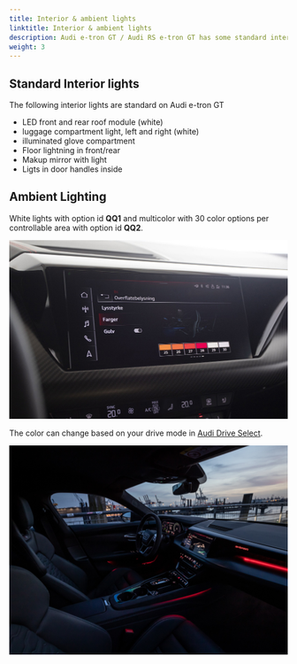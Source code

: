 ```yaml
---
title: Interior & ambient lights
linktitle: Interior & ambient lights
description: Audi e-tron GT / Audi RS e-tron GT has some standard interior lights and some additional options.
weight: 3
---
```


## Standard Interior lights

The following interior lights are standard on Audi e-tron GT

- LED front and rear roof module (white)
- luggage compartment light, left and right (white)
- illuminated glove compartment
- Floor lightning in front/rear
- Makup mirror with light
- Ligts in door handles inside

## Ambient Lighting

White lights with option id **QQ1** and multicolor with 30 color options per controllable
area with option id **QQ2**.

![Ambient lights](ambientlight_control.jpg "The lighs are controlled in MMI")

The color can change based on your drive mode in [Audi Drive Select](/models/e-tron-gt/technology/audidriveselect/).

![Ambient lights](ambientlight_1.jpg "Multicolor interior lights")
